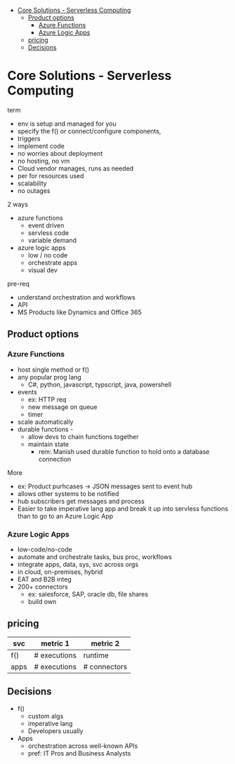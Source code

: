 - [Core Solutions - Serverless Computing](#core-solutions---serverless-computing)
  - [Product options](#product-options)
    - [Azure Functions](#azure-functions)
    - [Azure Logic Apps](#azure-logic-apps)
  - [pricing](#pricing)
  - [Decisions](#decisions)
# Core Solutions - Serverless Computing

term
* env is setup and managed for you
* specify the f()  or connect/configure components,
* triggers
* implement code
* no worries about deployment
* no hosting, no vm
* Cloud vendor manages, runs as needed
* per for resources used
* scalability
* no outages

2 ways
* azure functions
  * event driven
  * servless code
  * variable demand
* azure logic apps
  * low / no code 
  * orchestrate apps
  * visual dev



pre-req
* understand orchestration and workflows
* API
* MS Products like Dynamics and Office 365

## Product options

### Azure Functions
* host single method or f()
* any popular prog lang
  * C#, python, javascript, typscript, java, powershell
* events
  * ex: HTTP req
  * new message on queue
  * timer
* scale automatically
* durable functions - 
  * allow devs to chain functions together
  * maintain state
    * rem: Manish used durable function to hold onto a database connection

More
* ex: Product purhcases -> JSON messages sent to event hub
* allows other systems to be notified
* hub subscribers get messages and process
* Easier to take imperative lang app and break it up into servless functions than to go to an Azure Logic App

### Azure Logic Apps
* low-code/no-code
* automate and orchestrate tasks, bus proc, workflows
* integrate apps, data, sys, svc across orgs
* in cloud, on-premises, hybrid
* EAT and B2B integ
* 200+ connectors
  * ex: salesforce, SAP, oracle db, file shares
  * build own

## pricing
|svc|metric 1|metric 2|
|---|-|-|
|f()|# executions|runtime|
|apps|# executions|# connectors|

## Decisions
* f()
  * custom algs
  * imperative lang
  * Developers usually
* Apps
  * orchestration across well-known APIs
  * pref: IT Pros and Business Analysts

